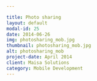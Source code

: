```yaml
---

title: Photo sharing
layout: default
modal-id: 25
date: 2014-06-26
img: photosharing_mob.jpg
thumbnail: photosharing_mob.jpg
alt: photosharing_mob
project-date: April 2014
client: Maisa Solutions
category: Mobile Development
---
```

